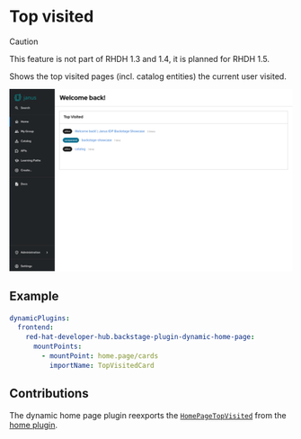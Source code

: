# Top visited

> [!CAUTION]
> This feature is not part of RHDH 1.3 and 1.4, it is planned for RHDH 1.5.

Shows the top visited pages (incl. catalog entities) the current user visited.

![Home page with top visited card](top-visited.png)

## Example

```yaml
dynamicPlugins:
  frontend:
    red-hat-developer-hub.backstage-plugin-dynamic-home-page:
      mountPoints:
        - mountPoint: home.page/cards
          importName: TopVisitedCard
```

## Contributions

The dynamic home page plugin reexports the [`HomePageTopVisited`](https://github.com/backstage/backstage/tree/master/plugins/home/src/homePageComponents/VisitedByType) from the [home plugin](https://github.com/backstage/backstage/tree/master/plugins/home).
